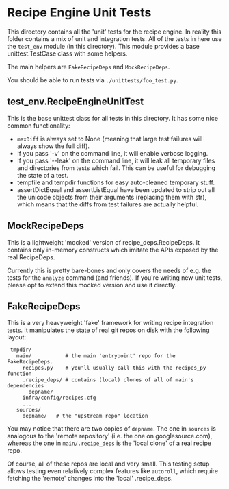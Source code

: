 # Recipe Engine Unit Tests

This directory contains all the 'unit' tests for the recipe engine. In reality
this folder contains a mix of unit and integration tests. All of the tests in
here use the `test_env` module (in this directory). This module provides a base
unittest.TestCase class with some helpers.

The main helpers are `FakeRecipeDeps` and `MockRecipeDeps`.

You should be able to run tests via `./unittests/foo_test.py`.

## test_env.RecipeEngineUnitTest

This is the base unittest class for all tests in this directory. It has some
nice common functionality:

  * `maxDiff` is always set to None (meaning that large test failures will
    always show the full diff).
  * If you pass '-v' on the command line, it will enable verbose logging.
  * If you pass '--leak' on the command line, it will leak all temporary files
    and directories from tests which fail. This can be useful for debugging the
    state of a test.
  * tempfile and tempdir functions for easy auto-cleaned temporary stuff.
  * assertDictEqual and assertListEqual have been updated to strip out all the
    unicode objects from their arguments (replacing them with str), which means
    that the diffs from test failures are actually helpful.

## MockRecipeDeps

This is a lightweight 'mocked' version of recipe_deps.RecipeDeps. It contains
only in-memory constructs which imitate the APIs exposed by the real RecipeDeps.

Currently this is pretty bare-bones and only covers the needs of e.g. the
tests for the `analyze` command (and friends). If you're writing new unit tests,
please opt to extend this mocked version and use it directly.

## FakeRecipeDeps

This is a very heavyweight 'fake' framework for writing recipe integration
tests. It manipulates the state of real git repos on disk with the following
layout:

     tmpdir/
       main/           # the main 'entrypoint' repo for the FakeRecipeDeps.
         recipes.py    # you'll usually call this with the recipes_py function
         .recipe_deps/ # contains (local) clones of all of main's dependencies
           depname/
         infra/config/recipes.cfg
         ....
       sources/
         depname/   # the "upstream repo" location

You may notice that there are two copies of `depname`. The one in `sources` is
analogous to the 'remote repository' (i.e. the one on googlesource.com), whereas
the one in `main/.recipe_deps` is the 'local clone' of a real recipe repo.

Of course, all of these repos are local and very small. This testing setup
allows testing even relatively complex features like `autoroll`, which require
fetching the 'remote' changes into the 'local' .recipe_deps.
